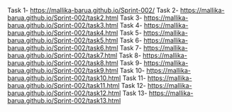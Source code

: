 Task 1- https://mallika-barua.github.io/Sprint-002/
Task 2- https://mallika-barua.github.io/Sprint-002/task2.html
Task 3- https://mallika-barua.github.io/Sprint-002/task3.html
Task 4- https://mallika-barua.github.io/Sprint-002/task4.html
Task 5- https://mallika-barua.github.io/Sprint-002/task5.html
Task 6- https://mallika-barua.github.io/Sprint-002/task6.html
Task 7- https://mallika-barua.github.io/Sprint-002/task7.html
Task 8- https://mallika-barua.github.io/Sprint-002/task8.html
Task 9- https://mallika-barua.github.io/Sprint-002/task9.html
Task 10- https://mallika-barua.github.io/Sprint-002/task10.html
Task 11- https://mallika-barua.github.io/Sprint-002/task11.html
Task 12- https://mallika-barua.github.io/Sprint-002/task12.html
Task 13- https://mallika-barua.github.io/Sprint-002/task13.html





